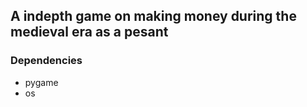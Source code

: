 ## A indepth game on making money during the medieval era as a pesant
### Dependencies
- pygame
- os
